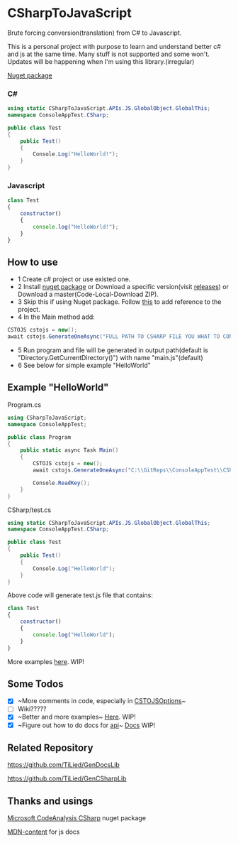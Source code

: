 # CSharpToJavaScript
Brute forcing conversion(translation) from C# to Javascript.

This is a personal project with purpose to learn and understand better c# and js at the same time. Many stuff is not supported and some won't. Updates will be happening when I'm using this library.(irregular)

[Nuget package](https://www.nuget.org/packages/CSharpToJavaScript/)

### C#
```csharp
using static CSharpToJavaScript.APIs.JS.GlobalObject.GlobalThis;
namespace ConsoleAppTest.CSharp;

public class Test							
{
	public Test()
	{
		Console.Log("HelloWorld!");
	}
}
```
### Javascript
```javascript
class Test
{
	constructor()
	{
		console.log("HelloWorld!");
	}
}
```

## How to use
- 1 Create c# project or use existed one.
- 2 Install [nuget package](https://www.nuget.org/packages/CSharpToJavaScript/) or Download a specific version(visit [releases](https://github.com/TiLied/CSharpToJavaScript/releases)) or Download a master(Code-Local-Download ZIP).
- 3 Skip this if using Nuget package. Follow [this](https://learn.microsoft.com/en-us/dotnet/core/tutorials/library-with-visual-studio?pivots=dotnet-7-0#add-a-project-reference) to add reference to the project.
- 4 In the Main method add:
```csharp
CSTOJS cstojs = new();
await cstojs.GenerateOneAsync("FULL PATH TO CSHARP FILE YOU WHAT TO CONVERT");
```
- 5 Run program and file will be generated in output path(default is "Directory.GetCurrentDirectory()") with name "main.js"(default)
- 6 See below for simple example "HelloWorld"

## Example "HelloWorld"
Program.cs
```csharp
using CSharpToJavaScript;
namespace ConsoleAppTest;

public class Program
{
	public static async Task Main()
	{
		CSTOJS cstojs = new();
		await cstojs.GenerateOneAsync("C:\\GitReps\\ConsoleAppTest\\CSharp\\Test.cs");

		Console.ReadKey();
	}
}
```
CSharp/test.cs
```csharp
using static CSharpToJavaScript.APIs.JS.GlobalObject.GlobalThis;
namespace ConsoleAppTest.CSharp;

public class Test
{
	public Test()
	{
		Console.Log("HelloWorld");
	}
}
```
Above code will generate test.js file that contains:
```javascript
class Test
{
	constructor()
 	{
   		console.log("HelloWorld");
 	}
}
```
More examples [here](https://tilied.github.io/CSharpToJavaScript/articles/intro.html). WIP!

## Some Todos
- [x] ~More comments in code, especially in [CSTOJSOptions](https://github.com/TiLied/CSharpToJavaScript/blob/master/CSharpToJavaScript/CSTOJSOptions.cs)~
- [ ] Wiki?????
- [x] ~Better and more examples~ [Here](https://tilied.github.io/CSharpToJavaScript/articles/intro.html). WIP!
- [x] ~Figure out how to do docs for [api](https://github.com/TiLied/CSharpToJavaScript/tree/master/CSharpToJavaScript/APIs/JS)~ [Docs](https://tilied.github.io/CSharpToJavaScript/) WIP!

## Related Repository 
https://github.com/TiLied/GenDocsLib

https://github.com/TiLied/GenCSharpLib

## Thanks and usings
[Microsoft CodeAnalysis CSharp](https://www.nuget.org/packages/Microsoft.CodeAnalysis.CSharp/) nuget package

[MDN-content](https://github.com/mdn/content) for js docs


